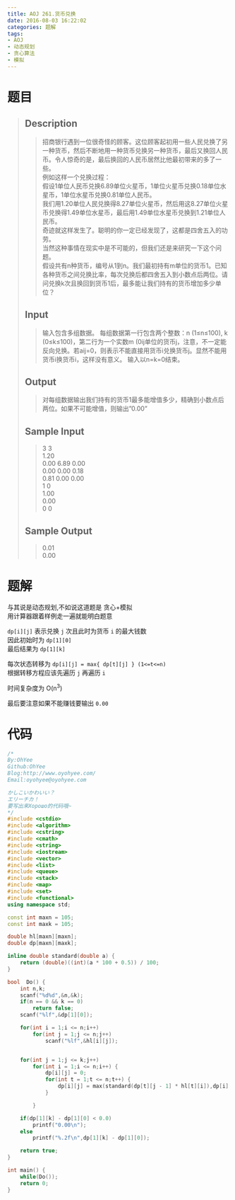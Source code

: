 ```yaml
---
title: AOJ 261.货币兑换
date: 2016-08-03 16:22:02
categories: 题解
tags:
- AOJ
- 动态规划
- 贪心算法
- 模拟
---
```

# 题目
> 
> ## Description  
>> 招商银行遇到一位很奇怪的顾客。这位顾客起初用一些人民兑换了另一种货币，然后不断地用一种货币兑换另一种货币，最后又换回人民币。令人惊奇的是，最后换回的人民币居然比他最初带来的多了一些。   
>> 例如这样一个兑换过程：   
>> 假设1单位人民币兑换6.89单位火星币，1单位火星币兑换0.18单位水星币，1单位水星币兑换0.81单位人民币。   
>> 我们用1.20单位人民兑换得8.27单位火星币，然后用这8.27单位火星币兑换得1.49单位水星币，最后用1.49单位水星币兑换到1.21单位人民币。   
>> 奇迹就这样发生了。聪明的你一定已经发现了，这都是四舍五入的功劳。   
>> 当然这种事情在现实中是不可能的，但我们还是来研究一下这个问题。   
>> 假设共有n种货币，编号从1到n。我们最初持有m单位的货币1。已知各种货币之间兑换比率，每次兑换后都四舍五入到小数点后两位。请问兑换k次且换回到货币1后，最多能让我们持有的货币增加多少单位？  
>>   
>> <!--more-->  
> 
> ## Input  
>> 输入包含多组数据。 每组数据第一行包含两个整数：n (1≤n≤100), k (0≤k≤100)，第二行为一个实数m (0ij单位的货币j，注意，不一定能反向兑换。若aij=0，则表示不能直接用货币i兑换货币j。显然不能用货币i换货币i，这样没有意义。 输入以n=k=0结束。  
>>   
> 
> ## Output  
>> 对每组数据输出我们持有的货币1最多能增值多少，精确到小数点后两位。如果不可能增值，则输出”0.00”  
>>   
> 
> ## Sample Input  
>> 3 3  
>> 1.20  
>> 0.00 6.89 0.00  
>> 0.00 0.00 0.18  
>> 0.81 0.00 0.00  
>> 1 0  
>> 1.00  
>> 0.00  
>> 0 0  
>>   
> 
> ## Sample Output  
>> 0.01  
>> 0.00  

# 题解
与其说是动态规划,不如说这道题是 贪心+模拟   
用计算器跟着样例走一遍就能明白题意  

`dp[i][j]` 表示兑换 `j` 次且此时为货币 `i` 的最大钱数  
因此初始时为 `dp[1][0]`  
最后结果为 `dp[1][k]`  

每次状态转移为 `dp[i][j] = max{ dp[t][j] } (1<=t<=n)`  
根据转移方程应该先遍历 `j` 再遍历 `i`  

时间复杂度为 O(n<sup>3</sup>)  

最后要注意如果不能赚钱要输出 `0.00`  

# 代码
```cpp 货币兑换 https://github.com/OhYee/ACM.github.io/blob/master\AOJ\261.货币兑换.cpp 代码备份
/*
By:OhYee
Github:OhYee
Blog:http://www.oyohyee.com/
Email:oyohyee@oyohyee.com

かしこいかわいい？
エリーチカ！
要写出来Хорошо的代码哦~
*/
#include <cstdio>
#include <algorithm>
#include <cstring>
#include <cmath>
#include <string>
#include <iostream>
#include <vector>
#include <list>
#include <queue>
#include <stack>
#include <map>
#include <set>
#include <functional>
using namespace std;

const int maxn = 105;
const int maxk = 105;

double hl[maxn][maxn];
double dp[maxn][maxk];

inline double standard(double a) {
    return (double)((int)(a * 100 + 0.5)) / 100;
}

bool  Do() {
    int n,k;
    scanf("%d%d",&n,&k);
    if(n == 0 && k == 0)
        return false;
    scanf("%lf",&dp[1][0]);

    for(int i = 1;i <= n;i++)
        for(int j = 1;j <= n;j++)
            scanf("%lf",&hl[i][j]);


    for(int j = 1;j <= k;j++)
        for(int i = 1;i <= n;i++) {
            dp[i][j] = 0;
            for(int t = 1;t <= n;t++) {
                dp[i][j] = max(standard(dp[t][j - 1] * hl[t][i]),dp[i][j]);
            }

        }

    if(dp[1][k] - dp[1][0] < 0.0)
        printf("0.00\n");
    else
        printf("%.2f\n",dp[1][k] - dp[1][0]);

    return true;
}

int main() {
    while(Do());
    return 0;
}
```